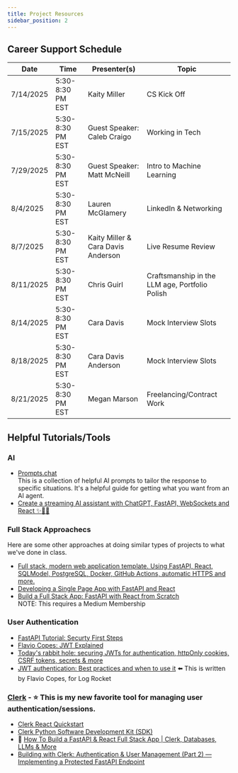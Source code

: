 ```yaml
---
title: Project Resources
sidebar_position: 2
---
```


<!-- markdownlint-disable no-inline-html -->

## Career Support Schedule

| Date      | Time             | Presenter(s)                       | Topic                                          |
| --------- | ---------------- | ---------------------------------- | ---------------------------------------------- |
| 7/14/2025 | 5:30-8:30 PM EST | Kaity Miller                       | CS Kick Off                                    |
| 7/15/2025 | 5:30-8:30 PM EST | Guest Speaker: Caleb Craigo        | Working in Tech                                |
| 7/29/2025 | 5:30-8:30 PM EST | Guest Speaker: Matt McNeill        | Intro to Machine Learning                      |
| 8/4/2025  | 5:30-8:30 PM EST | Lauren McGlamery                   | LinkedIn & Networking                          |
| 8/7/2025  | 5:30-8:30 PM EST | Kaity Miller & Cara Davis Anderson | Live Resume Review                             |
| 8/11/2025 | 5:30-8:30 PM EST | Chris Guirl                        | Craftsmanship in the LLM age, Portfolio Polish |
| 8/14/2025 | 5:30-8:30 PM EST | Cara Davis                         | Mock Interview Slots                           |
| 8/18/2025 | 5:30-8:30 PM EST | Cara Davis Anderson                | Mock Interview Slots                           |
| 8/21/2025 | 5:30-8:30 PM EST | Megan Marson                       | Freelancing/Contract Work                      |

## Helpful Tutorials/Tools

### AI

- [Prompts.chat](https://prompts.chat/)
  <br/>This is a collection of helpful AI prompts to tailor the response to specific situations. It's a helpful guide for getting what you want from an AI agent.
- [Create a streaming AI assistant with ChatGPT, FastAPI, WebSockets and React ✨🤖🚀](https://dev.to/dpills/create-a-streaming-ai-assistant-with-chatgpt-fastapi-websockets-and-react-3ehf)

### Full Stack Approachecs

Here are some other approaches at doing similar types of projects to what we've done in class.

- [Full stack, modern web application template. Using FastAPI, React, SQLModel, PostgreSQL, Docker, GitHub Actions, automatic HTTPS and more.](https://github.com/fastapi/full-stack-fastapi-template)
- [Developing a Single Page App with FastAPI and React](https://testdriven.io/blog/fastapi-react/)
- [Build a Full Stack App: FastAPI with React from Scratch](https://medium.com/@bhagyarana80/build-a-full-stack-app-fastapi-with-react-from-scratch-ee8feb5818f7)
  <br/>NOTE: This requires a Medium Membership

### User Authentication

- [FastAPI Tutorial: Securty First Steps](https://fastapi.tiangolo.com/tutorial/security/first-steps/)
- [Flavio Copes: JWT Explained](https://flaviocopes.com/jwt/)
- [Today's rabbit hole: securing JWTs for authentication, httpOnly cookies, CSRF tokens, secrets & more](https://dev.to/petrussola/today-s-rabbit-hole-jwts-in-httponly-cookies-csrf-tokens-secrets-more-1jbp)
- [JWT authentication: Best practices and when to use it](https://blog.logrocket.com/jwt-authentication-best-practices/) :arrow_left: This is written by Flavio Copes, for Log Rocket

### [Clerk](https://clerk.com/docs) - :star: This is my new favorite tool for managing user authentication/sessions.

- [Clerk React Quickstart](https://clerk.com/docs/quickstarts/react)
- [Clerk Python Software Development Kit (SDK)](https://github.com/clerk/clerk-sdk-python/tree/main)
- :movie_camera: [How To Build a FastAPI & React Full Stack App | Clerk, Databases, LLMs & More](https://www.youtube.com/watch?v=13tMEW8r6C0)
- [Building with Clerk: Authentication & User Management (Part 2) — Implementing a Protected FastAPI Endpoint](https://medium.com/@didierlacroix/building-with-clerk-authentication-user-management-part-2-implementing-a-protected-fastapi-f0a727c038e9#further-reading)

